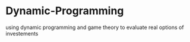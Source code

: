 # Dynamic-Programming

using dynamic programming and game theory to evaluate real options of investements
